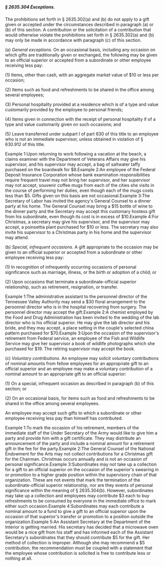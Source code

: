 ##### § 2635.304 Exceptions. #####

The prohibitions set forth in § 2635.302(a) and (b) do not apply to a gift given or accepted under the circumstances described in paragraph (a) or (b) of this section. A contribution or the solicitation of a contribution that would otherwise violate the prohibitions set forth in § 2635.302(a) and (b) may only be made in accordance with paragraph (c) of this section.

(a) *General exceptions.* On an occasional basis, including any occasion on which gifts are traditionally given or exchanged, the following may be given to an official superior or accepted from a subordinate or other employee receiving less pay:

(1) Items, other than cash, with an aggregate market value of $10 or less per occasion;

(2) Items such as food and refreshments to be shared in the office among several employees;

(3) Personal hospitality provided at a residence which is of a type and value customarily provided by the employee to personal friends;

(4) Items given in connection with the receipt of personal hospitality if of a type and value customarily given on such occasions; and

(5) Leave transferred under subpart I of part 630 of this title to an employee who is not an immediate supervisor, unless obtained in violation of § 630.912 of this title.

Example 1:Upon returning to work following a vacation at the beach, a claims examiner with the Department of Veterans Affairs may give his supervisor, and his supervisor may accept, a bag of saltwater taffy purchased on the boardwalk for $8.Example 2:An employee of the Federal Deposit Insurance Corporation whose bank examination responsibilities require frequent travel may not bring her supervisor, and her supervisor may not accept, souvenir coffee mugs from each of the cities she visits in the course of performing her duties, even though each of the mugs costs less than $5. Gifts given on this basis are not occasional.Example 3:The Secretary of Labor has invited the agency's General Counsel to a dinner party at his home. The General Counsel may bring a $15 bottle of wine to the dinner party and the Secretary may accept this customary hostess gift from his subordinate, even though its cost is in excess of $10.Example 4:For Christmas, a secretary may give his supervisor, and the supervisor may accept, a poinsettia plant purchased for $10 or less. The secretary may also invite his supervisor to a Christmas party in his home and the supervisor may attend.

(b) *Special, infrequent occasions.* A gift appropriate to the occasion may be given to an official superior or accepted from a subordinate or other employee receiving less pay:

(1) In recognition of infrequently occurring occasions of personal significance such as marriage, illness, or the birth or adoption of a child; or

(2) Upon occasions that terminate a subordinate-official superior relationship, such as retirement, resignation, or transfer.

Example 1:The administrative assistant to the personnel director of the Tennessee Valley Authority may send a $30 floral arrangement to the personnel director who is in the hospital recovering from surgery. The personnel director may accept the gift.Example 2:A chemist employed by the Food and Drug Administration has been invited to the wedding of the lab director who is his official superior. He may give the lab director and his bride, and they may accept, a place setting in the couple's selected china pattern purchased for $70.Example 3:Upon the occasion of the supervisor's retirement from Federal service, an employee of the Fish and Wildlife Service may give her supervisor a book of wildlife photographs which she purchased for $19. The retiring supervisor may accept the book.

(c) *Voluntary contributions.* An employee may solicit voluntary contributions of nominal amounts from fellow employees for an appropriate gift to an official superior and an employee may make a voluntary contribution of a nominal amount to an appropriate gift to an official superior:

(1) On a special, infrequent occasion as described in paragraph (b) of this section; or

(2) On an occasional basis, for items such as food and refreshments to be shared in the office among several employees.

An employee may accept such gifts to which a subordinate or other employee receiving less pay than himself has contributed.

Example 1:To mark the occasion of his retirement, members of the immediate staff of the Under Secretary of the Army would like to give him a party and provide him with a gift certificate. They may distribute an announcement of the party and include a nominal amount for a retirement gift in the fee for the party.Example 2:The General Counsel of the National Endowment for the Arts may not collect contributions for a Christmas gift for the Chairman. Christmas occurs annually and is not an occasion of personal significance.Example 3:Subordinates may not take up a collection for a gift to an official superior on the occasion of the superior's swearing in or promotion to a higher grade position within the supervisory chain of that organization. These are not events that mark the termination of the subordinate-official superior relationship, nor are they events of personal significance within the meaning of § 2635.304(b). However, subordinates may take up a collection and employees may contribute $3 each to buy refreshments to be consumed by everyone in the immediate office to mark either such occasion.Example 4:Subordinates may each contribute a nominal amount to a fund to give a gift to an official superior upon the occasion of that superior's transfer or promotion to a position outside the organization.Example 5:An Assistant Secretary at the Department of the Interior is getting married. His secretary has decided that a microwave oven would be a nice gift from his staff and has informed each of the Assistant Secretary's subordinates that they should contribute $5 for the gift. Her method of collection is improper. Although she may recommend a $5 contribution, the recommendation must be coupled with a statement that the employee whose contribution is solicited is free to contribute less or nothing at all.